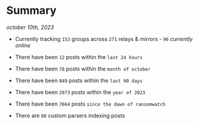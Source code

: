 
# Summary
_october 10th, 2023_

- Currently tracking `153` groups across `271` relays & mirrors - _`96` currently online_

- There have been `12` posts within the `last 24 hours`

- There have been `78` posts within the `month of october`

- There have been `849` posts within the `last 90 days`

- There have been `2973` posts within the `year of 2023`

- There have been `7664` posts `since the dawn of ransomwatch`

- There are `80` custom parsers indexing posts
